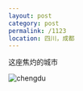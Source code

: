 ```yaml
---
layout: post
category: post
permalink: /1123
location: 四川，成都
---
```


这座焦灼的城市

![chengdu](https://kkkkkkkkkk-1315869757.cos.ap-chengdu.myqcloud.com/post/2024-04-15-changdu.jpg)